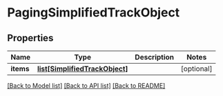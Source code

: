 # PagingSimplifiedTrackObject

## Properties
Name | Type | Description | Notes
------------ | ------------- | ------------- | -------------
**items** | [**list[SimplifiedTrackObject]**](SimplifiedTrackObject.md) |  | [optional] 

[[Back to Model list]](../README.md#documentation-for-models) [[Back to API list]](../README.md#documentation-for-api-endpoints) [[Back to README]](../README.md)

